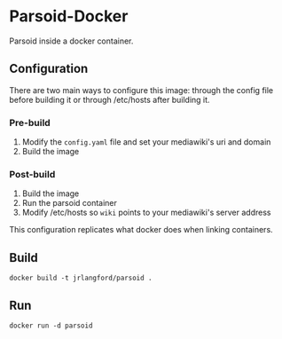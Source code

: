 # Parsoid-Docker

Parsoid inside a docker container.

## Configuration

There are two main ways to configure this image: through the config file before
building it or through /etc/hosts after building it.

### Pre-build

1. Modify the `config.yaml` file and set your mediawiki's uri and domain
2. Build the image

### Post-build

1. Build the image
2. Run the parsoid container
3. Modify /etc/hosts so `wiki` points to your mediawiki's server address

This configuration replicates what docker does when linking containers.

## Build

`docker build -t jrlangford/parsoid .`

## Run

`docker run -d parsoid`
